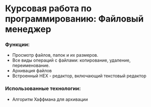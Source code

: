 # Курсовая работа по программированию: Файловый менеджер
### Функции: 
* Просмотр файлов, папок и их размеров.
* Все виды операций с файлами: копирование, удаление, переименование.
* Архивация файлов
* Встроенный HEX - редактор, включающий текстовый редактор

### Использованные технологии:
* Алгоритм Хаффмана для архивации

